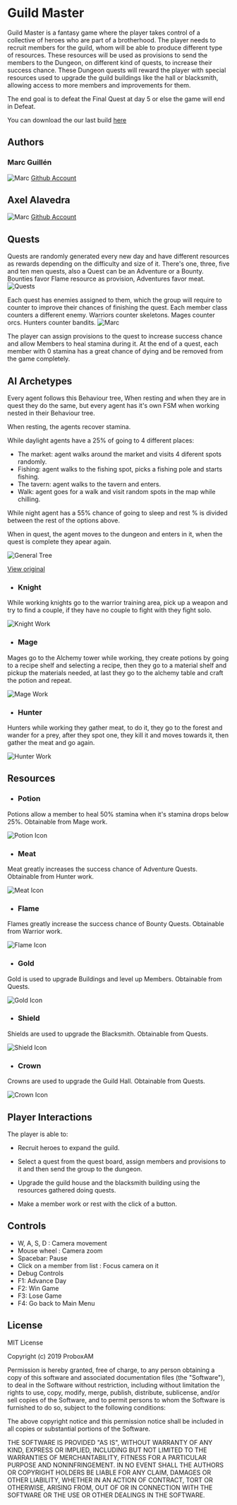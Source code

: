 # Guild Master

Guild Master is a fantasy game where the player takes control of a collective of heroes who are part of a brotherhood. The player needs to recruit members for the guild, whom will be able to produce different type of resources. These resources will be used as provisions to send the members to the Dungeon, on different kind of quests, to increase their success chance.
These Dungeon quests will reward the player with special resources used to upgrade the guild buildings like the hall or blacksmith, allowing access to more members and improvements for them. 

The end goal is to defeat the Final Quest at day 5 or else the game will end in Defeat.

You can download the our last build [here](https://github.com/Marcgs96/AI_Game/releases/tag/3.0)

## Authors

### Marc Guillén
![Marc](images/marc_image.jpg)
[Github Account](https://github.com/Marcgs96)

## Axel Alavedra
![Marc](images/axel_image.jpeg)
[Github Account](https://github.com/AxelAlavedra)

## Quests
Quests are randomly generated every new day and have different resources as rewards depending on the difficulty and size of it.
There's one, three, five and ten men quests, also a Quest can be an Adventure or a Bounty. Bounties favor Flame resource as provision, Adventures favor meat.
![Quests](images/quest_list.jpg)

Each quest has enemies assigned to them, which the group will require to counter to improve their chances of finishing the quest. Each member class counters a different enemy.
Warriors counter skeletons.
Mages counter orcs.
Hunters counter bandits.
![Marc](images/quest_counter_image.jpg)

The player can assign provisions to the quest to increase success chance and allow Members to heal stamina during it.
At the end of a quest, each member with 0 stamina has a great chance of dying and be removed from the game completely.

## AI Archetypes

Every agent follows this Behaviour tree, When resting and when they are in quest they do the same, but every agent has it's own FSM when working nested in their Behaviour tree.

When resting, the agents recover stamina.

While daylight agents have a 25% of going to 4 different places:

* The market: agent walks around the market and visits 4 diferent spots randomly.
* Fishing: agent walks to the fishing spot, picks a fishing pole and starts fishing.
* The tavern: agent walks to the tavern and enters.
* Walk: agent goes for a walk and visit random spots in the map while chilling.

While night agent has a 55% chance of going to sleep and rest % is divided between the rest of the options above.

When in quest, the agent moves to the dungeon and enters in it, when the quest is complete they apear again.

![General Tree](images/General_behaviour_tree.png)

[View original](https://github.com/Marcgs96/AI_Game/blob/master/Wiki/Behaviour/General_behaviour_tree.png)

* ### Knight

While working knights go to the warrior training area, pick up a weapon and try to find a couple, if they have no couple to fight with they fight solo.

![Knight Work](images/KnightSUBFSM.png)

* ### Mage

Mages go to the Alchemy tower while working, they create potions by going to a recipe shelf and selecting a recipe, then they go to a material shelf and pickup the materials needed, at last they go to the alchemy table and craft the potion and repeat.

![Mage Work](images/MageSUBFSM.png)

* ### Hunter

Hunters while working they gather meat, to do it, they go to the forest and wander for a prey, after they spot one, they kill it and moves towards it, then gather the meat and go again.

![Hunter Work](images/HunterSUBFSM.png)

## Resources

* ### Potion

Potions allow a member to heal 50% stamina when it's stamina drops below 25%. Obtainable from Mage work.

![Potion Icon](images/potion.png)

* ### Meat

Meat greatly increases the success chance of Adventure Quests. Obtainable from Hunter work.

![Meat Icon](images/meat2.png)

* ### Flame

Flames greatly increase the success chance of Bounty Quests. Obtainable from Warrior work.

![Flame Icon](images/flame.png)

* ### Gold

Gold is used to upgrade Buildings and level up Members. Obtainable from Quests.

![Gold Icon](images/gold.png)

* ### Shield

Shields are used to upgrade the Blacksmith. Obtainable from Quests.

![Shield Icon](images/shield.png)

* ### Crown

Crowns are used to upgrade the Guild Hall. Obtainable from Quests.

![Crown Icon](images/crown.png)

## Player Interactions
 
The player is able to:

 * Recruit heroes to expand the guild.

 * Select a quest from the quest board, assign members and provisions to it and then send the group to the dungeon.
 
 * Upgrade the guild house and the blacksmith building using the resources gathered doing quests.
 
 * Make a member work or rest with the click of a button.

## Controls
- W, A, S, D : Camera movement
- Mouse wheel : Camera zoom
- Spacebar: Pause
- Click on a member from list : Focus camera on it
- Debug Controls
 - F1: Advance Day
 - F2: Win Game
 - F3: Lose Game
 - F4: Go back to Main Menu
 
## License 

MIT License

Copyright (c) 2019 ProboxAM

Permission is hereby granted, free of charge, to any person obtaining a copy
of this software and associated documentation files (the "Software"), to deal
in the Software without restriction, including without limitation the rights
to use, copy, modify, merge, publish, distribute, sublicense, and/or sell
copies of the Software, and to permit persons to whom the Software is
furnished to do so, subject to the following conditions:

The above copyright notice and this permission notice shall be included in all
copies or substantial portions of the Software.

THE SOFTWARE IS PROVIDED "AS IS", WITHOUT WARRANTY OF ANY KIND, EXPRESS OR
IMPLIED, INCLUDING BUT NOT LIMITED TO THE WARRANTIES OF MERCHANTABILITY,
FITNESS FOR A PARTICULAR PURPOSE AND NONINFRINGEMENT. IN NO EVENT SHALL THE
AUTHORS OR COPYRIGHT HOLDERS BE LIABLE FOR ANY CLAIM, DAMAGES OR OTHER
LIABILITY, WHETHER IN AN ACTION OF CONTRACT, TORT OR OTHERWISE, ARISING FROM,
OUT OF OR IN CONNECTION WITH THE SOFTWARE OR THE USE OR OTHER DEALINGS IN THE
SOFTWARE.
